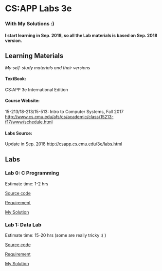 # CS:APP Labs 3e
### With My Solutions :) 
#### I start learning in Sep. 2018, so all the Lab materials is based on Sep. 2018 version.



## Learning Materials
*My self-study materials and their versions*

#### TextBook: 
CS:APP 3e International Edition

#### Course Website: 
15-213/18-213/15-513: Intro to Computer Systems, Fall 2017
<http://www.cs.cmu.edu/afs/cs/academic/class/15213-f17/www/schedule.html>

#### Labs Source:
Update in Sep. 2018
<http://csapp.cs.cmu.edu/3e/labs.html>


## Labs

### Lab 0: C Programming

Estimate time: 1-2 hrs

[Source code](CLab/cprogramminglab-handout.tar)

[Requirement](CLab/cprogramminglab.pdf)

[My Solution](CLab/handout/)

### Lab 1: Data Lab

Estimate time: 15-20 hrs (some are really tricky :( )

[Source code](DataLab/datalab-handout.tar)

[Requirement](DataLab/datalab.pdf)

[My Solution](DataLab/handout/)
